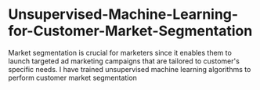 # Unsupervised-Machine-Learning-for-Customer-Market-Segmentation
Market segmentation is crucial for marketers since it enables them to launch targeted ad marketing campaigns that are tailored to customer's specific needs. I have trained unsupervised machine learning algorithms to perform customer market segmentation
